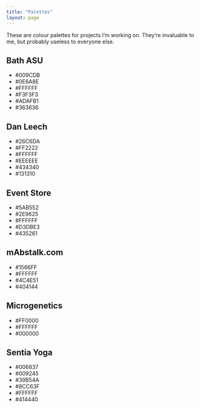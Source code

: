 ```yaml
---
title: "Palettes"
layout: page
---
```


These are colour palettes for projects I’m working on. They’re invaluable to me, but probably useless to everyone else.

## Bath ASU

- #009CDB
- #0E6A8E
- #FFFFFF
- #F3F3F3
- #ADAFB1
- #363636

## Dan Leech

- #26C6DA
- #FF2222
- #FFFFFF
- #EEEEEE
- #434340
- #131310

## Event Store

- #5AB552
- #2E9625
- #FFFFFF
- #D3DBE3
- #435261

## mAbstalk.com

- #1566FF
- #FFFFFF
- #4C4E51
- #404144

## Microgenetics

- #FF0000
- #FFFFFF
- #000000

## Sentia Yoga

- #006837
- #009245
- #39B54A
- #8CC63F
- #FFFFFF
- #414440

<style>
.site-main ul {
    margin: -0.375rem;
    padding: 0;
    list-style: none;
}
.site-main ul:after {
    content: " ";
    clear: both;
    display: table;
}
.site-main li {
    display: inline-block;
    float: left;
    width: calc(50% - 0.75rem);
    margin: 0.375rem;
    text-align: center;
    line-height: 7.5rem;
}
@media (min-width: 500px) {
    .site-main li {
        width: calc(33.333% - 0.75rem);
    }
}
@media (min-width: 600px) {
    .site-main li {
        width: calc(20% - 0.75rem);
    }
}
</style>

<script>
    var listItems = document.getElementsByTagName("li");
    for (var i = 0; i < listItems.length; i++) {
        var content = listItems[i].innerHTML;
        if (content.indexOf("#") === 0) {
            listItems[i].style.background = content;
            var red = parseInt(content.substring(1,2), 16),
                green = parseInt(content.substring(3,4), 16),
                blue = parseInt(content.substring(5,6), 16),
                average = (red + green + blue) / 3;
            if (average < 12) {
                listItems[i].style.color = "white";
            }
        }
    }
</script>